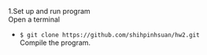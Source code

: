 1.Set up and run program
<br>Open a terminal<br>
* `$ git clone https://github.com/shihpinhsuan/hw2.git`
<br>Compile the program.<br>
